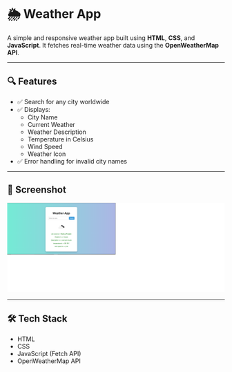 # 🌦️ Weather App

A simple and responsive weather app built using **HTML**, **CSS**, and **JavaScript**. It fetches real-time weather data using the **OpenWeatherMap API**.

---

## 🔍 Features

- ✅ Search for any city worldwide
- ✅ Displays:
  - City Name
  - Current Weather
  - Weather Description
  - Temperature in Celsius
  - Wind Speed
  - Weather Icon
- ✅ Error handling for invalid city names

---

## 📸 Screenshot

![weather-app](./screenshot.png)

---



## 🛠️ Tech Stack

- HTML
- CSS
- JavaScript (Fetch API)
- OpenWeatherMap API

